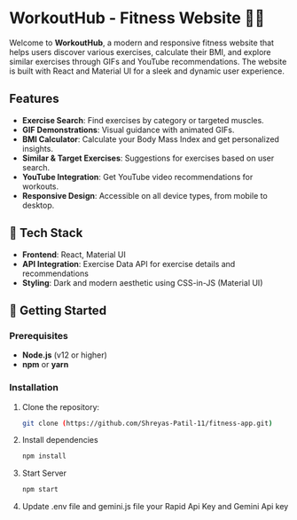 # WorkoutHub - Fitness Website 🏋️‍♂️

Welcome to **WorkoutHub**, a modern and responsive fitness website that helps users discover various exercises, calculate their BMI, and explore similar exercises through GIFs and YouTube recommendations. The website is built with React and Material UI for a sleek and dynamic user experience.

## Features

- **Exercise Search**: Find exercises by category or targeted muscles.
- **GIF Demonstrations**: Visual guidance with animated GIFs.
- **BMI Calculator**: Calculate your Body Mass Index and get personalized insights.
- **Similar & Target Exercises**: Suggestions for exercises based on user search.
- **YouTube Integration**: Get YouTube video recommendations for workouts.
- **Responsive Design**: Accessible on all device types, from mobile to desktop.

## 🔧 Tech Stack

- **Frontend**: React, Material UI
- **API Integration**: Exercise Data API for exercise details and recommendations
- **Styling**: Dark and modern aesthetic using CSS-in-JS (Material UI)

## 🚀 Getting Started

### Prerequisites

- **Node.js** (v12 or higher)
- **npm** or **yarn**

### Installation

1. Clone the repository:

   ```bash
   git clone (https://github.com/Shreyas-Patil-11/fitness-app.git)

2. Install dependencies

   ```bash
   npm install

3. Start Server

   ```bash
   npm start

4. Update .env file and gemini.js file your Rapid Api Key and Gemini Api key

